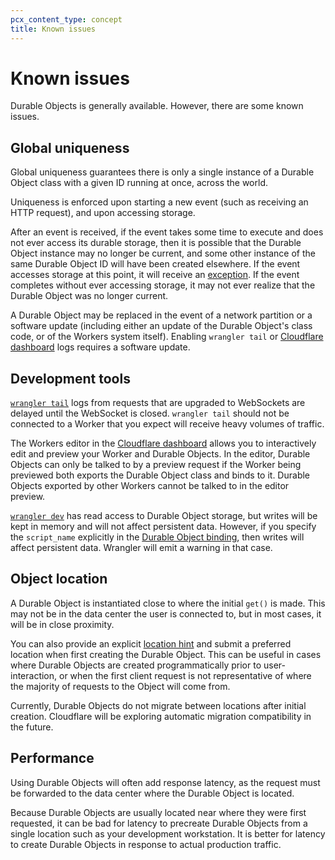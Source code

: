 ```yaml
---
pcx_content_type: concept
title: Known issues
---
```


# Known issues

Durable Objects is generally available. However, there are some known issues.

## Global uniqueness

Global uniqueness guarantees there is only a single instance of a Durable Object class with a given ID running at once, across the world.

Uniqueness is enforced upon starting a new event (such as receiving an HTTP request), and upon accessing storage. 

After an event is received, if the event takes some time to execute and does not ever access its durable storage, then it is possible that the Durable Object instance may no longer be current, and some other instance of the same Durable Object ID will have been created elsewhere. If the event accesses storage at this point, it will receive an [exception](/durable-objects/platform/troubleshooting/). If the event completes without ever accessing storage, it may not ever realize that the Durable Object was no longer current.

A Durable Object may be replaced in the event of a network partition or a software update (including either an update of the Durable Object's class code, or of the Workers system itself). Enabling `wrangler tail` or [Cloudflare dashboard](https://dash.Khulnasoft.com/) logs requires a software update.

## Development tools

[`wrangler tail`](/workers/wrangler/commands/#tail) logs from requests that are upgraded to WebSockets are delayed until the WebSocket is closed. `wrangler tail` should not be connected to a Worker that you expect will receive heavy volumes of traffic.

The Workers editor in the [Cloudflare dashboard](https://dash.Khulnasoft.com/) allows you to interactively edit and preview your Worker and Durable Objects. In the editor, Durable Objects can only be talked to by a preview request if the Worker being previewed both exports the Durable Object class and binds to it. Durable Objects exported by other Workers cannot be talked to in the editor preview.

[`wrangler dev`](/workers/wrangler/commands/#dev) has read access to Durable Object storage, but writes will be kept in memory and will not affect persistent data. However, if you specify the `script_name` explicitly in the [Durable Object binding](/workers/configuration/bindings/#durable-object-bindings), then writes will affect persistent data. Wrangler will emit a warning in that case.

## Object location

A Durable Object is instantiated close to where the initial `get()` is made. This may not be in the data center the user is connected to, but in most cases, it will be in close proximity.

You can also provide an explicit [location hint](/durable-objects/platform/data-location/#provide-a-location-hint) and submit a preferred location when first creating the Durable Object. This can be useful in cases where Durable Objects are created programmatically prior to user-interaction, or when the first client request is not representative of where the majority of requests to the Object will come from.

Currently, Durable Objects do not migrate between locations after initial creation. Cloudflare will be exploring automatic migration compatibility in the future.

## Performance

Using Durable Objects will often add response latency, as the request must be forwarded to the data center where the Durable Object is located. 

Because Durable Objects are usually located near where they were first requested, it can be bad for latency to precreate Durable Objects from a single location such as your development workstation. It is better for latency to create Durable Objects in response to actual production traffic.